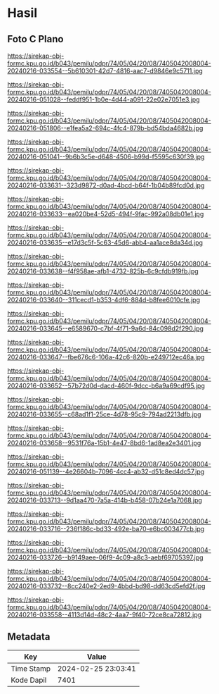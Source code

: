 # Hasil

## Foto C Plano

https://sirekap-obj-formc.kpu.go.id/b043/pemilu/pdpr/74/05/04/20/08/7405042008004-20240216-033554--5b610301-42d7-4816-aac7-d9846e9c5711.jpg

https://sirekap-obj-formc.kpu.go.id/b043/pemilu/pdpr/74/05/04/20/08/7405042008004-20240216-051028--feddf951-1b0e-4d44-a091-22e02e7051e3.jpg

https://sirekap-obj-formc.kpu.go.id/b043/pemilu/pdpr/74/05/04/20/08/7405042008004-20240216-051806--e1fea5a2-694c-4fc4-879b-bd54bda4682b.jpg

https://sirekap-obj-formc.kpu.go.id/b043/pemilu/pdpr/74/05/04/20/08/7405042008004-20240216-051041--9b6b3c5e-d648-4506-b99d-f5595c630f39.jpg

https://sirekap-obj-formc.kpu.go.id/b043/pemilu/pdpr/74/05/04/20/08/7405042008004-20240216-033631--323d9872-d0ad-4bcd-b64f-1b04b89fcd0d.jpg

https://sirekap-obj-formc.kpu.go.id/b043/pemilu/pdpr/74/05/04/20/08/7405042008004-20240216-033633--ea020be4-52d5-494f-9fac-992a08db01e1.jpg

https://sirekap-obj-formc.kpu.go.id/b043/pemilu/pdpr/74/05/04/20/08/7405042008004-20240216-033635--e17d3c5f-5c63-45d6-abb4-aa1ace8da34d.jpg

https://sirekap-obj-formc.kpu.go.id/b043/pemilu/pdpr/74/05/04/20/08/7405042008004-20240216-033638--f4f958ae-afb1-4732-825b-6c9cfdb919fb.jpg

https://sirekap-obj-formc.kpu.go.id/b043/pemilu/pdpr/74/05/04/20/08/7405042008004-20240216-033640--311cecd1-b353-4df6-884d-b8fee6010cfe.jpg

https://sirekap-obj-formc.kpu.go.id/b043/pemilu/pdpr/74/05/04/20/08/7405042008004-20240216-033645--e6589670-c7bf-4f71-9a6d-84c098d2f290.jpg

https://sirekap-obj-formc.kpu.go.id/b043/pemilu/pdpr/74/05/04/20/08/7405042008004-20240216-033647--fbe676c6-106a-42c6-820b-e249712ec46a.jpg

https://sirekap-obj-formc.kpu.go.id/b043/pemilu/pdpr/74/05/04/20/08/7405042008004-20240216-033652--57b72d0d-dacd-460f-9dcc-b6a9a69cdf95.jpg

https://sirekap-obj-formc.kpu.go.id/b043/pemilu/pdpr/74/05/04/20/08/7405042008004-20240216-033655--c68ad1f1-25ce-4d78-95c9-794ad2213dfb.jpg

https://sirekap-obj-formc.kpu.go.id/b043/pemilu/pdpr/74/05/04/20/08/7405042008004-20240216-033658--9531f76a-15b1-4e47-8bd6-1ad8ea2e3401.jpg

https://sirekap-obj-formc.kpu.go.id/b043/pemilu/pdpr/74/05/04/20/08/7405042008004-20240216-051139--4e26604b-7096-4cc4-ab32-d51c8ed4dc57.jpg

https://sirekap-obj-formc.kpu.go.id/b043/pemilu/pdpr/74/05/04/20/08/7405042008004-20240216-033713--9d1aa470-7a5a-414b-b458-07b24e1a7068.jpg

https://sirekap-obj-formc.kpu.go.id/b043/pemilu/pdpr/74/05/04/20/08/7405042008004-20240216-033716--236f186c-bd33-492e-ba70-e6bc003477cb.jpg

https://sirekap-obj-formc.kpu.go.id/b043/pemilu/pdpr/74/05/04/20/08/7405042008004-20240216-033726--b9149aee-06f9-4c09-a8c3-aebf69705397.jpg

https://sirekap-obj-formc.kpu.go.id/b043/pemilu/pdpr/74/05/04/20/08/7405042008004-20240216-033732--8cc240e2-2ed9-4bbd-bd98-dd63cd5efd2f.jpg

https://sirekap-obj-formc.kpu.go.id/b043/pemilu/pdpr/74/05/04/20/08/7405042008004-20240216-033558--4113d14d-48c2-4aa7-9f40-72ce8ca72812.jpg


## Metadata

| Key        | Value               |
| ---------- | ------------------- |
| Time Stamp | 2024-02-25 23:03:41 |
| Kode Dapil | 7401                |



